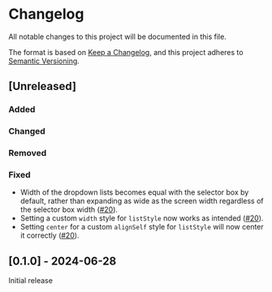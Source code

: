 # Changelog

All notable changes to this project will be documented in this file.

The format is based on [Keep a Changelog](https://keepachangelog.com/en/1.1.0/),
and this project adheres to [Semantic Versioning](https://semver.org/spec/v2.0.0.html).

## [Unreleased]

### Added

### Changed

### Removed

### Fixed

- Width of the dropdown lists becomes equal with the selector box by default, rather than expanding as wide as the screen width regardless of the selector box width ([#20](#20)).
- Setting a custom `width` style for `listStyle` now works as intended ([#20](#20)).
- Setting `center` for a custom `alignSelf` style for `listStyle` will now center it correctly ([#20](#20)).

## [0.1.0] - 2024-06-28

Initial release